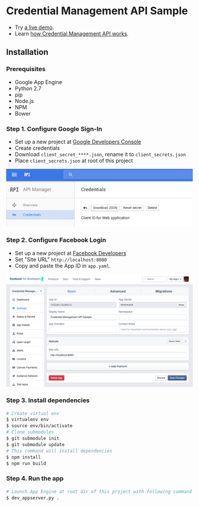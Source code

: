 # Credential Management API Sample

- Try [a live demo](https://credential-management-sample.appspot.com).
- Learn [how Credential Management API works](https://developers.google.com/web/updates/2016/04/credential-management-api).

## Installation

### Prerequisites
- Google App Engine
- Python 2.7
- pip
- Node.js
- NPM
- Bower

### Step 1. Configure Google Sign-In
- Set up a new project at [Google Developers Console](https://console.developers.google.com/)
- Create credentials
- Download `client_secret_****.json`, rename it to `client_secrets.json`
- Place `client_secrets.json` at root of this project

![](static/images/howto/gsi_config.png)

### Step 2. Configure Facebook Login
- Set up a new project at [Facebook Developers](https://developers.facebook.com/)
- Set "Site URL" `http://localhost:8080`
- Copy and paste the App ID in `app.yaml`.

![](static/images/howto/fb_config.png)

### Step 3. Install dependencies
```sh
# Create virtual env
$ virtualenv env
$ source env/bin/activate
# Clone submodules
$ git submodule init
$ git submodule update
# This command will install dependencies
$ npm install
$ npm run build
```

### Step 4. Run the app
```sh
# Launch App Engine at root dir of this project with following command
$ dev_appserver.py .
```

